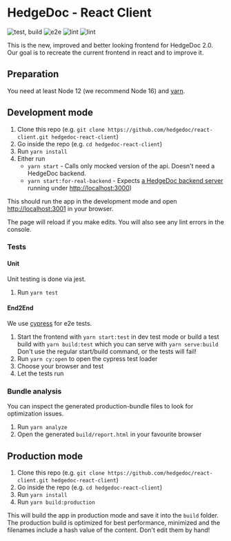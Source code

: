 
<!--
SPDX-FileCopyrightText: 2021 The HedgeDoc developers (see AUTHORS file)

SPDX-License-Identifier: CC-BY-SA-4.0
-->

# HedgeDoc - React Client

![test, build](https://github.com/hedgedoc/react-client/workflows/test,%20build/badge.svg)
![e2e](https://github.com/hedgedoc/react-client/workflows/e2e/badge.svg)
![lint](https://github.com/hedgedoc/react-client/workflows/lint/badge.svg)
![lint](https://github.com/hedgedoc/react-client/workflows/lint/badge.svg)

This is the new, improved and better looking frontend for HedgeDoc 2.0.
Our goal is to recreate the current frontend in react and to improve it.

## Preparation
You need at least Node 12 (we recommend Node 16) and [yarn](https://yarnpkg.com/).

## Development mode

1. Clone this repo (e.g. `git clone https://github.com/hedgedoc/react-client.git hedgedoc-react-client`)
2. Go inside the repo (e.g. `cd hedgedoc-react-client`)
3. Run `yarn install`
4. Either run
    - `yarn start` - Calls only mocked version of the api. Doesn't need a HedgeDoc backend.
    - `yarn start:for-real-backend` - Expects [a HedgeDoc backend server](https://github.com/hedgedoc/hedgedoc/tree/develop) running under [http://localhost:3000](http://localhost:3000))

This should run the app in the development mode and open [http://localhost:3001](http://localhost:3001) in your browser.

The page will reload if you make edits.
You will also see any lint errors in the console.

### Tests

#### Unit

Unit testing is done via jest.

1. Run `yarn test`

#### End2End

We use [cypress](https://cypress.io) for e2e tests.

1. Start the frontend with `yarn start:test` in dev test mode or build a test build with `yarn build:test` which you can serve with `yarn serve:build`
   Don't use the regular start/build command, or the tests will fail!
2. Run `yarn cy:open` to open the cypress test loader
3. Choose your browser and test
4. Let the tests run

### Bundle analysis
You can inspect the generated production-bundle files to look for optimization issues.

1. Run `yarn analyze`
2. Open the generated `build/report.html` in your favourite browser

## Production mode

1. Clone this repo (e.g. `git clone https://github.com/hedgedoc/react-client.git hedgedoc-react-client`)
2. Go inside the repo (e.g. `cd hedgedoc-react-client`)
3. Run `yarn install`
4. Run `yarn build:production`

This will build the app in production mode and save it into the `build` folder.
The production build is optimized for best performance, minimized
 and the filenames include a hash value of the content. Don't edit them by hand!
